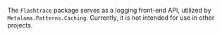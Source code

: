 The `Flashtrace` package serves as a logging front-end API, utilized by `Metalama.Patterns.Caching`. Currently, it is not intended for use in other projects.
